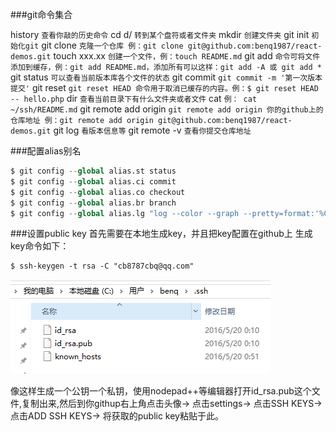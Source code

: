 ###git命令集合

history  `查看你敲的历史命令`
cd d/     `转到某个盘符或者文件夹`
mkdir    `创建文件夹`
git  init   `初始化git`
git  clone `克隆一个仓库 例：git clone git@github.com:benq1987/react-demos.git`
touch xxx.xx `创建一个文件，例：touch README.md`
git  add  `命令可将文件添加到缓存，例：git add README.md，添加所有可以这样：git add -A 或 git add *`
git status `可以查看当前版本库各个文件的状态`
git commit  `git commit -m '第一次版本提交'`
git reset  `git reset HEAD 命令用于取消已缓存的内容。例：$ git reset HEAD -- hello.php`
dir  `查看当前目录下有什么文件夹或者文件`
cat   	`例： cat ~/ssh/README.md`
git remote add origin  `git remote add origin 你的github上的仓库地址 例：git remote add origin git@github.com:benq1987/react-demos.git`
git log  `看版本信息等`
git remote -v `查看你提交仓库地址`

###配置alias别名

``` python
$ git config --global alias.st status
$ git config --global alias.ci commit
$ git config --global alias.co checkout
$ git config --global alias.br branch
$ git config --global alias.lg "log --color --graph --pretty=format:'%Cred%h%Creset -%C(yellow)%d%Creset %s %Cgreen(%cr) %C(bold blue)<%an>%Creset' --abbrev-commit"
```

###设置public key
首先需要在本地生成key，并且把key配置在github上
生成key命令如下：
```
$ ssh-keygen -t rsa -C "cb8787cbq@qq.com"
```
![Alt text](./1463755662517.png)

像这样生成一个公钥一个私钥，使用nodepad++等编辑器打开id_rsa.pub这个文件,复制出来,然后到你githup右上角点击头像-> 点击settings-> 点击SSH KEYS-> 点击ADD SSH KEYS-> 将获取的public key粘贴于此。
